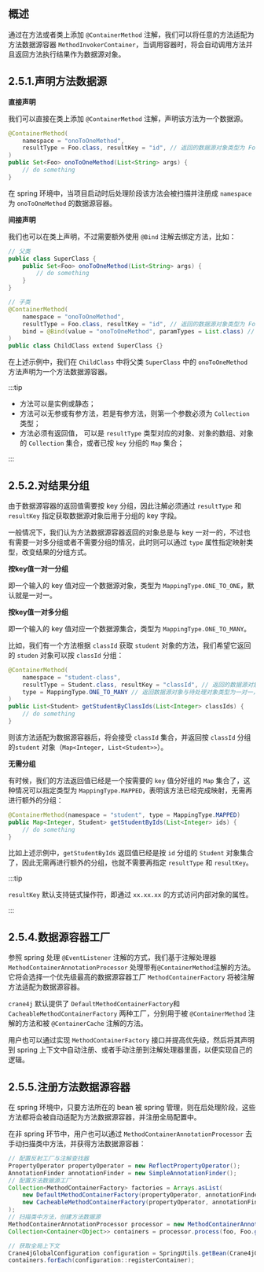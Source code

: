 ## 概述

通过在方法或者类上添加 `@ContainerMethod` 注解，我们可以将任意的方法适配为方法数据源容器 `MethodInvokerContainer`，当调用容器时，将会自动调用方法并且返回方法执行结果作为数据源对象。

## 2.5.1.声明方法数据源

**直接声明**

我们可以直接在类上添加 `@ContainerMethod` 注解，声明该方法为一个数据源。

~~~java
@ContainerMethod(
    namespace = "onoToOneMethod",
    resultType = Foo.class, resultKey = "id", // 返回的数据源对象类型为 Foo，并且需要按 id 分组
)
public Set<Foo> onoToOneMethod(List<String> args) {
    // do something
}
~~~

在 spring 环境中，当项目启动时后处理阶段该方法会被扫描并注册成 `namespace` 为 `onoToOneMethod` 的数据源容器。

**间接声明**

我们也可以在类上声明，不过需要额外使用 `@Bind` 注解去绑定方法，比如：

~~~java
// 父类
public class SuperClass {
    public Set<Foo> onoToOneMethod(List<String> args) {
        // do something
    }
}

// 子类
@ContainerMethod(
    namespace = "onoToOneMethod",
    resultType = Foo.class, resultKey = "id", // 返回的数据源对象类型为 Foo，并且需要按 id 分组
    bind = @Bind(value = "onoToOneMethod", paramTypes = List.class) // 通过@Bind注解绑定指定方法
)
public class ChildClass extend SuperClass {}
~~~

在上述示例中，我们在 `ChildClass` 中将父类 `SuperClass` 中的 `onoToOneMethod` 方法声明为一个方法数据源容器。

:::tip

- 方法可以是实例或静态；
- 方法可以无参或有参方法，若是有参方法，则第一个参数必须为 `Collection` 类型；
- 方法必须有返回值， 可以是 `resultType` 类型对应的对象、对象的数组、对象的 `Collection` 集合，或者已按 `key` 分组的 `Map` 集合；

:::

## 2.5.2.对结果分组

由于数据源容器的返回值需要按 key 分组，因此注解必须通过 `resultType` 和 `resultKey` 指定获取数据源对象后用于分组的 key 字段。

一般情况下，我们认为方法数据源容器返回的对象总是与 key 一对一的，不过也有需要一对多分组或者不需要分组的情况，此时则可以通过 `type` 属性指定映射类型，改变结果的分组方式。

**按key值一对一分组**

即一个输入的 key 值对应一个数据源对象，类型为 `MappingType.ONE_TO_ONE`，默认就是一对一。

**按key值一对多分组**

即一个输入的 key 值对应一个数据源集合，类型为 `MappingType.ONE_TO_MANY`。

比如，我们有一个方法根据 `classId` 获取 `student` 对象的方法，我们希望它返回的 `studen` 对象可以按 `classId` 分组：

~~~java
@ContainerMethod(
    namespace = "student-class",
    resultType = Student.class, resultKey = "classId", // 返回的数据源对象类型为 Foo，并且需要按 id 分组
    type = MappingType.ONE_TO_MANY // 返回数据源对象与待处理对象类型为一对一，即待一个处理对象的 key 值对应一个数据源对象的 key
)
public List<Student> getStudentByClassIds(List<Integer> classIds) {
    // do something
}
~~~

则该方法适配为数据源容器后，将会接受 `classId` 集合，并返回按 `classId` 分组的`student` 对象（`Map<Integer, List<Student>>`）。

**无需分组**

有时候，我们的方法返回值已经是一个按需要的 `key` 值分好组的 `Map` 集合了，这种情况可以指定类型为 `MappingType.MAPPED`，表明该方法已经完成映射，无需再进行额外的分组：

~~~java
@ContainerMethod(namespace = "student", type = MappingType.MAPPED)
public Map<Integer, Student> getStudentByIds(List<Integer> ids) {
    // do something
}
~~~

比如上述示例中，`getStudentByIds` 返回值已经是按 `id` 分组的 `Student` 对象集合了，因此无需再进行额外的分组，也就不需要再指定 `resultType` 和 `resultKey`。

:::tip

`resultKey` 默认支持链式操作符，即通过 `xx.xx.xx` 的方式访问内部对象的属性。

:::

## 2.5.4.数据源容器工厂

参照 spring 处理 `@EventListener` 注解的方式，我们基于注解处理器 `MethodContainerAnnotationProcessor` 处理带有`@ContainerMethod`注解的方法。它将会选择一个优先级最高的数据源容器工厂 `MethodContainerFactory` 将被注解方法适配为数据源容器。

`crane4j` 默认提供了 `DefaultMethodContainerFactory`和`CacheableMethodContainerFactory` 两种工厂，分别用于被 `@ContainerMethod` 注解的方法和被 `@ContainerCache` 注解的方法。

用户也可以通过实现 `MethodContainerFactory` 接口并提高优先级，然后将其声明到 spring 上下文中自动注册、或者手动注册到注解处理器里面，以便实现自己的逻辑。

## 2.5.5.注册方法数据源容器

在 spring 环境中，只要方法所在的 bean 被 spring 管理，则在后处理阶段，这些方法都将会被自动适配为方法数据源容器，并注册全局配置中。

在非 spring 环节中，用户也可以通过 `MethodContainerAnnotationProcessor` 去手动扫描类中方法，并获得方法数据源容器：

~~~java
// 配置反射工厂与注解查找器
PropertyOperator propertyOperator = new ReflectPropertyOperator();
AnnotationFinder annotationFinder = new SimpleAnnotationFinder();
// 配置方法数据源工厂
Collection<MethodContainerFactory> factories = Arrays.asList(
    new DefaultMethodContainerFactory(propertyOperator, annotationFinder),
    new CacheableMethodContainerFactory(propertyOperator, annotationFinder, new ConcurrentMapCacheManager(ConcurrentHashMap::new))
);
// 扫描类中方法，创建方法数据源
MethodContainerAnnotationProcessor processor = new MethodContainerAnnotationProcessor(new SimpleAnnotationFinder(), factories);
Collection<Container<Object>> containers = processor.process(foo, Foo.getClass());

// 获取全局上下文
Crane4jGlobalConfiguration configuration = SpringUtils.getBean(Crane4jGlobalConfiguration.class);
containers.forEach(configuration::registerContainer);
~~~